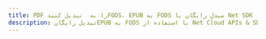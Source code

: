 ---title: PDF را به  تبدیل کنیدFODS، EPUB به FODS مبدل رایگان یا Net SDKdescription: تبدیل رایگانEPUB به FODS با استفاده از Net Cloud APIs & SDK همچنین اسناد PDF را در Cloud ایجاد، ویرایش و رندر کنید.---